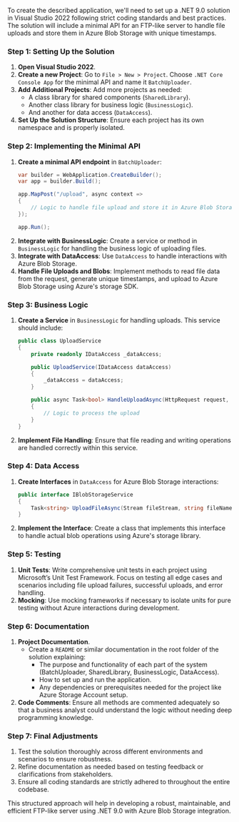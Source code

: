 ﻿ To create the described application, we'll need to set up a .NET 9.0 solution in Visual Studio 2022 following strict coding standards and best practices. The solution will include a minimal API for an FTP-like server to handle file uploads and store them in Azure Blob Storage with unique timestamps.

### Step 1: Setting Up the Solution

1. **Open Visual Studio 2022**.
2. **Create a new Project**: Go to `File > New > Project`. Choose `.NET Core Console App` for the minimal API and name it `BatchUploader`.
3. **Add Additional Projects**: Add more projects as needed:
   - A class library for shared components (`SharedLibrary`).
   - Another class library for business logic (`BusinessLogic`).
   - And another for data access (`DataAccess`).
4. **Set Up the Solution Structure**: Ensure each project has its own namespace and is properly isolated.

### Step 2: Implementing the Minimal API

1. **Create a minimal API endpoint** in `BatchUploader`:
    ```csharp
    var builder = WebApplication.CreateBuilder();
    var app = builder.Build();

    app.MapPost("/upload", async context =>
    {
        // Logic to handle file upload and store it in Azure Blob Storage
    });

    app.Run();
    ```
2. **Integrate with BusinessLogic**: Create a service or method in `BusinessLogic` for handling the business logic of uploading files.
3. **Integrate with DataAccess**: Use `DataAccess` to handle interactions with Azure Blob Storage.
4. **Handle File Uploads and Blobs**: Implement methods to read file data from the request, generate unique timestamps, and upload to Azure Blob Storage using Azure's storage SDK.

### Step 3: Business Logic

1. **Create a Service** in `BusinessLogic` for handling uploads. This service should include:
    ```csharp
    public class UploadService
    {
        private readonly IDataAccess _dataAccess;

        public UploadService(IDataAccess dataAccess)
        {
            _dataAccess = dataAccess;
        }

        public async Task<bool> HandleUploadAsync(HttpRequest request, string containerName)
        {
            // Logic to process the upload
        }
    }
    ```
2. **Implement File Handling**: Ensure that file reading and writing operations are handled correctly within this service.

### Step 4: Data Access

1. **Create Interfaces** in `DataAccess` for Azure Blob Storage interactions:
    ```csharp
    public interface IBlobStorageService
    {
        Task<string> UploadFileAsync(Stream fileStream, string fileName);
    }
    ```
2. **Implement the Interface**: Create a class that implements this interface to handle actual blob operations using Azure's storage library.

### Step 5: Testing

1. **Unit Tests**: Write comprehensive unit tests in each project using Microsoft’s Unit Test Framework. Focus on testing all edge cases and scenarios including file upload failures, successful uploads, and error handling.
2. **Mocking**: Use mocking frameworks if necessary to isolate units for pure testing without Azure interactions during development.

### Step 6: Documentation

1. **Project Documentation**.
   - Create a `README` or similar documentation in the root folder of the solution explaining:
     - The purpose and functionality of each part of the system (BatchUploader, SharedLibrary, BusinessLogic, DataAccess).
     - How to set up and run the application.
     - Any dependencies or prerequisites needed for the project like Azure Storage Account setup.
2. **Code Comments**: Ensure all methods are commented adequately so that a business analyst could understand the logic without needing deep programming knowledge.

### Step 7: Final Adjustments

1. Test the solution thoroughly across different environments and scenarios to ensure robustness.
2. Refine documentation as needed based on testing feedback or clarifications from stakeholders.
3. Ensure all coding standards are strictly adhered to throughout the entire codebase.

This structured approach will help in developing a robust, maintainable, and efficient FTP-like server using .NET 9.0 with Azure Blob Storage integration.